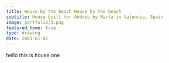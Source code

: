 ```yaml
---
title: House by the beach House by the beach
subtitle: House built for Andreu by Marta in Valencia, Spain 
image: portfolio/3.png
featured_home: true
type: drawing
date: 2003-01-01
---
```


hello this is house one